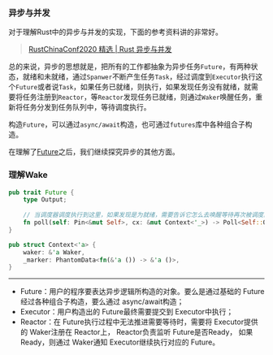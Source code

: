 ### 异步与并发
对于理解Rust中的异步与并发的实现，下面的参考资料讲的非常好。
> [RustChinaConf2020 精选 | Rust 异步与并发](https://rustmagazine.github.io/rust_magazine_2021/chapter_1/rust_async.html)


总的来说，异步的思想就是，把所有的工作都抽象为异步任务`Future`，有两种状态，就绪和未就绪，通过`Spanwer`不断产生任务`Task`，经过调度到`Executor`执行这个`Future`或者说`Task`，如果任务已就绪，则执行，如果发现任务没有就绪，就需要将任务注册到`Reactor`，等`Reactor`发现任务已就绪，则通过`Waker`唤醒任务，重新将任务分发到任务队列中，等待调度执行。

构造`Future`，可以通过`async/await`构造，也可通过`futures`库中各种组合子构造。

在理解了[Future](https://doc.rust-lang.org/std/future/trait.Future.html)之后，我们继续探究异步的其他方面。

### 理解Wake

```rust
pub trait Future {
    type Output;
    
    // 当调度器调度执行到这里，如果发现是为就绪，需要告诉它怎么去唤醒等待再次被调度。 
    fn poll(self: Pin<&mut Self>, cx: &mut Context<'_>) -> Poll<Self::Output>;
}

pub struct Context<'a> {
    waker: &'a Waker,
    _marker: PhantomData<fn(&'a ()) -> &'a ()>,
}
```




---





- Future：用户的程序要表达异步逻辑所构造的对象。要么是通过基础的 Future经过各种组合子构造，要么通过 async/await构造；
- Executor：用户构造出的 Future最终需要提交到 Executor中执行；
- Reactor：在 Future执行过程中无法推进需要等待时，需要将 Executor提供的 Waker注册在 Reactor上， Reactor负责监听 Future是否Ready， 如果Ready，则通过 Waker通知 Executor继续执行对应的 Future。

